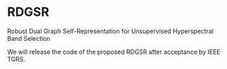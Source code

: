 # RDGSR
Robust Dual Graph Self-Representation for Unsupervised Hyperspectral Band Selection

We will release the code of the proposed RDGSR after acceptance by IEEE TGRS.

